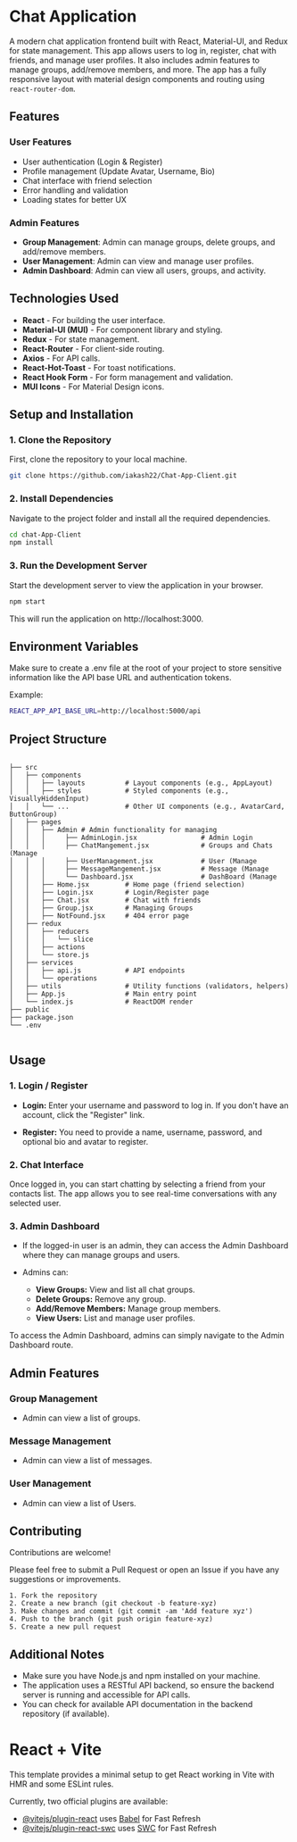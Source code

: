 # Chat Application

A modern chat application frontend built with React, Material-UI, and Redux for state management. This app allows users to log in, register, chat with friends, and manage user profiles. It also includes admin features to manage groups, add/remove members, and more. The app has a fully responsive layout with material design components and routing using `react-router-dom`.

## Features

### User Features
- User authentication (Login & Register)
- Profile management (Update Avatar, Username, Bio)
- Chat interface with friend selection
- Error handling and validation
- Loading states for better UX

### Admin Features
- **Group Management**: Admin can manage groups, delete groups, and add/remove members.
- **User Management**: Admin can view and manage user profiles.
- **Admin Dashboard**: Admin can view all users, groups, and activity.

## Technologies Used

- **React** - For building the user interface.
- **Material-UI (MUI)** - For component library and styling.
- **Redux** - For state management.
- **React-Router** - For client-side routing.
- **Axios** - For API calls.
- **React-Hot-Toast** - For toast notifications.
- **React Hook Form** - For form management and validation.
- **MUI Icons** - For Material Design icons.

## Setup and Installation

### 1. Clone the Repository

First, clone the repository to your local machine.

```bash
git clone https://github.com/iakash22/Chat-App-Client.git
```

### 2. Install Dependencies

Navigate to the project folder and install all the required dependencies.

```bash 
cd chat-App-Client
npm install
```

### 3. Run the Development Server

Start the development server to view the application in your browser.

```bash 
npm start
```

This will run the application on http://localhost:3000.

## Environment Variables

Make sure to create a .env file at the root of your project to store sensitive information like the API base URL and authentication tokens.

Example:
```bash
REACT_APP_API_BASE_URL=http://localhost:5000/api
```



## Project Structure

```

├── src
│   ├── components
│   │   ├── layouts          # Layout components (e.g., AppLayout)
│   │   ├── styles           # Styled components (e.g., VisuallyHiddenInput)
│   │   └── ...              # Other UI components (e.g., AvatarCard, ButtonGroup)
│   ├── pages
│   │   ├── Admin # Admin functionality for managing
│   │   │     ├── AdminLogin.jsx                # Admin Login
│   │   │     ├── ChatMangement.jsx             # Groups and Chats (Manage
│   │   │     ├── UserManagement.jsx            # User (Manage
│   │   │     ├── MessageMangement.jsx          # Message (Manage
│   │   │     └── Dashboard.jsx                 # DashBoard (Manage  
│   │   ├── Home.jsx         # Home page (friend selection)
│   │   ├── Login.jsx        # Login/Register page
│   │   ├── Chat.jsx         # Chat with friends
│   │   ├── Group.jsx        # Managing Groups
│   │   ├── NotFound.jsx     # 404 error page
│   ├── redux
│   │   ├── reducers
│   │   │   └── slice
│   │   ├── actions
│   │   └── store.js
│   ├── services
│   │   ├── api.js           # API endpoints
│   │   └── operations
│   ├── utils                # Utility functions (validators, helpers)
│   ├── App.js               # Main entry point
│   └── index.js             # ReactDOM render
├── public
├── package.json
└── .env


```

## Usage

### 1. Login / Register

- **Login:** Enter your username and password to log in. If you don't have an account, click the "Register" link.

- **Register:** You need to provide a name, username, password, and optional bio and avatar to register.


### 2. Chat Interface

Once logged in, you can start chatting by selecting a friend from your contacts list. The app allows you to see real-time conversations with any selected user.


### 3. Admin Dashboard

- If the logged-in user is an admin, they can access the Admin Dashboard where they can manage groups and users.

- Admins can:
    -   **View Groups:** View and list all chat groups.
    -   **Delete Groups:** Remove any group.
    -   **Add/Remove Members:** Manage group members.
    -   **View Users:** List and manage user profiles.

To access the Admin Dashboard, admins can simply navigate to the Admin Dashboard route.


## Admin Features

### Group Management
- Admin can view a list of groups.

### Message Management
- Admin can view a list of messages.

### User Management
- Admin can view a list of Users.


## Contributing

Contributions are welcome! 

Please feel free to submit a Pull Request or open an Issue if you have any suggestions or improvements.

    1. Fork the repository
    2. Create a new branch (git checkout -b feature-xyz)
    3. Make changes and commit (git commit -am 'Add feature xyz')
    4. Push to the branch (git push origin feature-xyz)
    5. Create a new pull request
## Additional Notes

- Make sure you have Node.js and npm installed on your machine.
- The application uses a RESTful API backend, so ensure the backend server is running and accessible for API calls.
- You can check for available API documentation in the backend repository (if available).


# React + Vite

This template provides a minimal setup to get React working in Vite with HMR and some ESLint rules.

Currently, two official plugins are available:

- [@vitejs/plugin-react](https://github.com/vitejs/vite-plugin-react/blob/main/packages/plugin-react/README.md) uses [Babel](https://babeljs.io/) for Fast Refresh
- [@vitejs/plugin-react-swc](https://github.com/vitejs/vite-plugin-react-swc) uses [SWC](https://swc.rs/) for Fast Refresh
